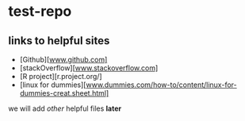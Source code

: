 # test-repo

## links to helpful sites
* [Github][www.github.com]
* [stackOverflow][www.stackoverflow.com]
* [R project][r.project.org/]
* [linux for dummies][www.dummies.com/how-to/content/linux-for-dummies-creat.sheet.html]


we will add *other* helpful files **later**



